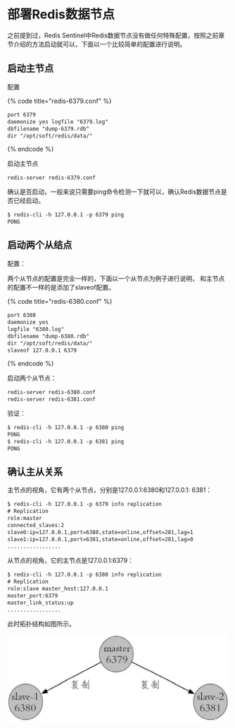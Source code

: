 # 部署Redis数据节点

之前提到过，Redis Sentinel中Redis数据节点没有做任何特殊配置，按照之前章节介绍的方法启动就可以，下面以一个比较简单的配置进行说明。

## 启动主节点

配置

{% code title="redis-6379.conf" %}
```text
port 6379
daemonize yes logfile "6379.log"
dbfilename "dump-6379.rdb"
dir "/opt/soft/redis/data/"
```
{% endcode %}

启动主节点

```text
redis-server redis-6379.conf
```

确认是否启动，一般来说只需要ping命令检测一下就可以，确认Redis数据节点是否已经启动。

```text
$ redis-cli -h 127.0.0.1 -p 6379 ping
PONG
```

## 启动两个从结点

配置：

两个从节点的配置是完全一样的，下面以一个从节点为例子进行说明， 和主节点的配置不一样的是添加了slaveof配置。

{% code title="redis-6380.conf" %}
```text
port 6380
daemonize yes
logfile "6380.log"
dbfilename "dump-6380.rdb"
dir "/opt/soft/redis/data/"
slaveof 127.0.0.1 6379
```
{% endcode %}

启动两个从节点：

```text
redis-server redis-6380.conf
redis-server redis-6381.conf
```

验证：

```text
$ redis-cli -h 127.0.0.1 -p 6380 ping
PONG
$ redis-cli -h 127.0.0.1 -p 6381 ping
PONG
```

## 确认主从关系

主节点的视角，它有两个从节点，分别是127.0.0.1:6380和127.0.0.1: 6381：

```text
$ redis-cli -h 127.0.0.1 -p 6379 info replication
# Replication
role:master
connected_slaves:2
slave0:ip=127.0.0.1,port=6380,state=online,offset=281,lag=1
slave1:ip=127.0.0.1,port=6381,state=online,offset=281,lag=0
.................
```

从节点的视角，它的主节点是127.0.0.1:6379：

```text
$ redis-cli -h 127.0.0.1 -p 6380 info replication
# Replication
role:slave master_host:127.0.0.1
master_port:6379
master_link_status:up
.................
```

此时拓扑结构如图所示。

![](../../.gitbook/assets/image%20%28150%29.png)

